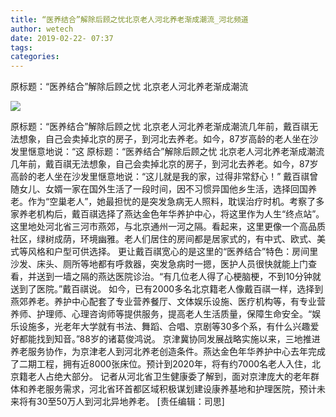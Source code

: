 ```yaml
---
title: “医养结合”解除后顾之忧北京老人河北养老渐成潮流_河北频道
author: wetech
date: 2019-02-22- 07:37
tags: 
categories: 
---
```

原标题：“医养结合”解除后顾之忧 北京老人河北养老渐成潮流
<!-- more -->
                
<img align="center" border="0" src="http://p2.ifengimg.com/a/2016/0810/204c433878d5cf9size1_w16_h16.png" />
                
            
原标题：“医养结合”解除后顾之忧 北京老人河北养老渐成潮流几年前，戴百祺无法想象，自己会卖掉北京的房子，到河北去养老。如今，87岁高龄的老人坐在沙发里惬意地说：“这
原标题：“医养结合”解除后顾之忧 北京老人河北养老渐成潮流
几年前，戴百祺无法想象，自己会卖掉北京的房子，到河北去养老。如今，87岁高龄的老人坐在沙发里惬意地说：“这儿就是我的家，过得非常舒心！”
戴百祺曾随女儿、女婿一家在国外生活了一段时间，因不习惯异国他乡生活，选择回国养老。作为“空巢老人”，她最担忧的是突发急病无人照料，耽误治疗时机。考察了多家养老机构后，戴百祺选择了燕达金色年华养护中心，将这里作为人生“终点站”。
这里地处河北省三河市燕郊，与北京通州一河之隔。看起来，这里更像一个高品质社区，绿树成荫，环境幽雅。老人们居住的房间都是居家式的，有中式、欧式、美式等风格和户型可供选择。
更让戴百祺宽心的是这里的“医养结合”特色：房间里沙发、床头、厕所等地都有呼救器，突发急病时一摁，医护人员很快就能上门查看，并送到一墙之隔的燕达医院诊治。“有几位老人得了心梗脑梗，不到10分钟就送到了医院。”戴百祺说。
如今，已有2000多名北京籍老人像戴百祺一样，选择到燕郊养老。养护中心配套了专业营养餐厅、文体娱乐设施、医疗机构等，有专业营养师、护理师、心理咨询师等提供服务，提高老人生活质量，保障生命安全。“娱乐设施多，光老年大学就有书法、舞蹈、合唱、京剧等30多个系，有什么兴趣爱好都能找到知音。”88岁的诸葛俊鸿说。
京津冀协同发展战略实施以来，三地推进养老服务协作，为京津老人到河北养老创造条件。燕达金色年华养护中心去年完成了二期工程，拥有近8000张床位。预计到2020年，将有约7000名老人入住，北京籍老人占绝大部分。
记者从河北省卫生健康委了解到，面对京津庞大的老年群体和养老服务需求，河北省环首都区域积极谋划建设康养基地和护理医院，预计未来将有30至50万人到河北异地养老。
[责任编辑：司思]
            

